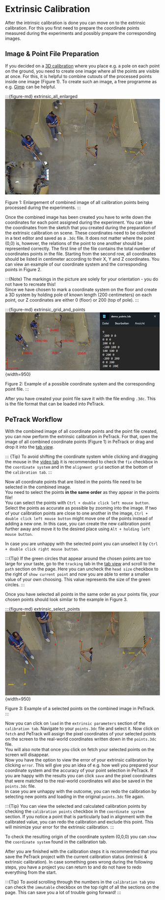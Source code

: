 # Extrinsic Calibration

After the intrinsic calibration is done you can move on to the extrinsic calibration.
For this you first need to prepare the coordinate points measured during the experiments and possibly prepare the
corresponding images.

## Image & Point File Preparation

If you decided on a [3D calibration](/planning/calibration.md) where you place e.g. a pole on each point on the ground,
 you need to create one image where all the points are visible at once. For this, it is helpful to combine cutouts of
the processed points inside one image (Figure 1). To create such an image, a free programme as e.g. [Gimp](https://gimp.org) can be helpful.

:::{figure-md} extrinsic_all_enlarged
![extrinsic_all_enlarged](images/extrinsic_all_enlarged.png)

Figure 1: Enlargement of combined image of all calibration points being processed during the experiments.
:::

Once the combined image has been created you have to write down the coordinates for each point assigned during the experiment. You can take the coordinates from the sketch that you created during the preparation of the extrinsic calibration on scene. 
These coordinates need to be collected in a text editor and saved as a `.3dc` file. It does not matter where the point 
(0,0) is, however, the relations of the point to one another should be represented correctly. 
The first line of the file contains the total number of coordinates points in the file. Starting from the second row, 
all coordinates should be listed in centimeter according to their X, Y and Z coordinates. You can view an example of
our coordinate system and the corresponding points in Figure 2.
<br>

:::{Note}
The markings in the picture are solely for your orientation - you do not have to recreate this!
<br>
Since we have chosen to mark a coordinate system on the floor and create a 3D system by holding pole of known length
(200 centimeters) on each point, our Z coordinates are either 0 (floor) or 200 (top of pole).
:::
<br>

:::{figure-md} extrinsic_grid_and_points
![extrinsic_grid_and_points](images/extrinsic_grid_and_points.png){width=950}

Figure 2: Example of a possible coordinate system and the corresponding point file.
:::

After you have created your point file save it with the file ending `.3dc`. This is the file format that can be loaded
into PeTrack.

## PeTrack Workflow

With the combined image of all coordinate points and the point file created, you can now perform the extrinsic calibration
in PeTrack. For that, open the image of all combined coordinate points (Figure 1) in PeTrack or drag and drop it into the
[tab view](/user_interface/user_interface.md).

::: {Tip}
To avoid shifting the coordinate system while clicking and dragging the mouse in the [video tab](/user_interface/user_interface.md) it is
recommended to check the `fix` checkbox in the `coordinate system` and in the `alignment grid` section
at the bottom of the `calibration tab`.
:::

Now all coordinate points that are listed in the points file need to be selected in the combined image. 
<br>
You need to select the points **in the same order** as they appear in the points file!
<br>
You can select the points with `Ctrl + double click left mouse button`. Select the points as accurate as possible
by zooming into the image. If two of your calibration points are close to one another in the image,  `Ctrl + double click left mouse button` might move one of the points instead of adding a new one. In this case, you can create the new calibration point further away and move it to the desired place using `Alt + holding left mouse button`.

In case you are unhappy with the selected point you can unselect it by
`Ctrl + double click right mouse button`.

:::{Tip}
If the green circles that appear around the chosen points are too large for your taste, go to the `tracking` tab in the
[tab view](/user_interface/user_interface.md) and scroll to the `path` section on the page. Here you can uncheck the `head size` checkbox
to the right of `show current point` and now you are able to enter a smaller value of your own choosing. This value
represents the size of the green circles.
:::

Once you have selected all points in the same order as your points file, your chosen points should look similar to 
the example in Figure 3. 

:::{figure-md} extrinsic_select_points
![extrinsic_select_points](images/extrinsic_select_points.png){width=950}

Figure 3: Example of a selected points on the combined image in PeTrack.
:::

Now you can click on `load` in the `extrinsic parameters` section of the `calibration tab`. Navigate to your `points.3dc`
file and select it. Now click on `fetch` and PeTrack will assign the pixel coordinates of your selected points on the
screen to the real-world coordinates written down in the `points.3dc` file. 
<br>
You will also note that once you click on fetch your selected points on the screen will disappear.
<br>
Now you have the option to view the error of your extrinsic calibration by clicking `error`. This will give you an idea 
of e.g. how well you prepared your coordinate system and the accuracy of your point selection in PeTrack. If you are happy
with the results you can click `save` and the pixel coordinates that were matched to the real-world coordinates will also
be saved in the `points.3dc` file.
<br>
In case you are unhappy with the outcome, you can redo the calibration by selecting new points and loading in the
original `points.3dc` file again.
<br>

:::{Tip}
You can view the selected and calculated calibration points by checking the `calibration points` checkbox in the `coordinate system`
section. If you notice a point that is particularly bad in alignment with the calibrated value, you can redo the calibration and exclude
this point. This will minimize your error for the extrinsic calibration.
:::

To check the resulting origin of the coordinate system (0,0,0) you can `show` the `coordinate system` found in the calibration tab. 

After you are finished with the calibration steps it is recommended that you save the PeTrack project with the current calibration
status (intrinsic & extrinsic calibration). In case something goes wrong during the following steps, you have a project
you can return to and do not have to redo everything from the start.

:::{Tip}
To avoid scrolling through the numbers in the `calibration tab` you can check the `immutable` checkbox on the top right
of all the sections on the page. This can save you a lot of trouble going forward!
:::
